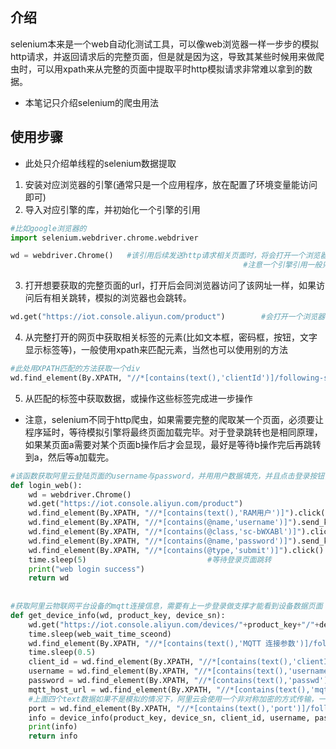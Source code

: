 ## 介绍

selenium本来是一个web自动化测试工具，可以像web浏览器一样一步步的模拟http请求，并返回请求后的完整页面，但是就是因为这，导致其某些时候用来做爬虫时，可以用xpath来从完整的页面中提取平时http模拟请求非常难以拿到的数据。

* 本笔记只介绍selenium的爬虫用法

## 使用步骤

* 此处只介绍单线程的selenium数据提取

1. 安装对应浏览器的引擎(通常只是一个应用程序，放在配置了环境变量能访问即可)
2. 导入对应引擎的库，并初始化一个引擎的引用

```python
#比如google浏览器的
import selenium.webdriver.chrome.webdriver

wd = webdriver.Chrome()   #该引用后续发送http请求相关页面时，将会打开一个浏览器，模拟进行浏览器请求。
													#注意一个引擎引用一般只能在一个页面上操作，目前不考虑多页面
```

3. 打开想要获取的完整页面的url，打开后会同浏览器访问了该网址一样，如果访问后有相关跳转，模拟的浏览器也会跳转。

```python
wd.get("https://iot.console.aliyun.com/product")		#会打开一个浏览器，最终会到阿里云云平台登录页面
```

4. 从完整打开的网页中获取相关标签的元素(比如文本框，密码框，按钮，文字显示标签等)，一般使用xpath来匹配元素，当然也可以使用别的方法

```python
#此处用XPATH匹配的方法获取一个div
wd.find_element(By.XPATH, "//*[contains(text(),'clientId')]/following-sibling::div/child::span").
```

5. 从匹配的标签中获取数据，或操作这些标签完成进一步操作

* 注意，selenium不同于http爬虫，如果需要完整的爬取某一个页面，必须要让程序延时，等待模拟引擎将最终页面加载完毕。对于登录跳转也是相同原理，如果某页面a需要对某个页面b操作后才会显现，最好是等待b操作完后再跳转到a，然后等a加载完。

```python
#该函数获取阿里云登陆页面的username与password，并用用户数据填充，并且点击登录按钮，跳转到下一个页面
def login_web():
    wd = webdriver.Chrome()
    wd.get("https://iot.console.aliyun.com/product")
    wd.find_element(By.XPATH, "//*[contains(text(),'RAM用户')]").click()	#点击'ram用户'按钮，切换登陆方式
    wd.find_element(By.XPATH, "//*[contains(@name,'username')]").send_keys("cjh's username")
    wd.find_element(By.XPATH, "//*[contains(@class,'sc-bWXABl')]").click() #输入 username后需要点击下一步按钮才能输入密码
    wd.find_element(By.XPATH, "//*[contains(@name,'password')]").send_keys("cjh's password")
    wd.find_element(By.XPATH, "//*[contains(@type,'submit')]").click()		#点击登录页面
    time.sleep(5)							#等待登录页面跳转
    print("web login success")
    return wd
  
  
#获取阿里云物联网平台设备的mqtt连接信息，需要有上一步登录做支撑才能看到设备数据页面  
def get_device_info(wd, product_key, device_sn):
    wd.get("https://iot.console.aliyun.com/devices/"+product_key+"/"+device_sn+"/1")
    time.sleep(web_wait_time_sceond)
    wd.find_element(By.XPATH, "//*[contains(text(),'MQTT 连接参数')]/following-sibling::div/child::button").click()				#该标签被点击后才会弹出数据显示框
    time.sleep(0.5)
    client_id = wd.find_element(By.XPATH, "//*[contains(text(),'clientId')]/following-sibling::div/child::span").text
    username = wd.find_element(By.XPATH, "//*[contains(text(),'username')]/following-sibling::div/child::span").text
    password = wd.find_element(By.XPATH, "//*[contains(text(),'passwd')]/following-sibling::div/child::span").text
    mqtt_host_url = wd.find_element(By.XPATH, "//*[contains(text(),'mqttHostUrl')]/following-sibling::div/child::span").text
    #上面四个text数据如果不是模拟的情况下，阿里云会使用一个非对称加密的方式传输，一般的http请求爬虫爬取很难获取到该数据
    port = wd.find_element(By.XPATH, "//*[contains(text(),'port')]/following-sibling::div/child::span").text
    info = device_info(product_key, device_sn, client_id, username, password, mqtt_host_url, port)
    print(info)
    return info  
```

